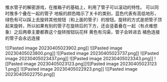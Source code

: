 推水管子的解密游戏，在推箱子的基础上，利用了管子可以滚动的特性。
可以同时推多个叠在一起的管子
地板的颜色暗示了关卡的类别，蓝色代表有高低地形，
绿色有可以踩上去旋转其他按钮（和上面的管子）的按钮。旋转的方式是把管子顶起来旋转，所以如果有别的管子在旋转后的下方，还会竖着叠在一起（有点难想象）之后两章主要都靠这个旋转按钮玩花样
黄色有沟渠，管子会转进去
橘色连接的管子会永远连接

![[Pasted image 20230405023902.png]]
![[Pasted image 20230405023800.png]]
![[Pasted image 20230405023737.png]]
![[Pasted image 20230405023437.png]]
![[Pasted image 20230405023343.png]]
![[Pasted image 20230405023123.png]]![[Pasted image 20230405023123 1.png]]
![[Pasted image 20230405022923.png]]
![[Pasted image 20230405022750.png]]